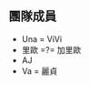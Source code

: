 <h2>團隊成員</h2>
<ul>
  <li>Una = ViVi</li>
  <li>里歐 =?= 加里歐 </li>
  <li>AJ</li>
  <li>Va = 麗貞</li>
</ul>

